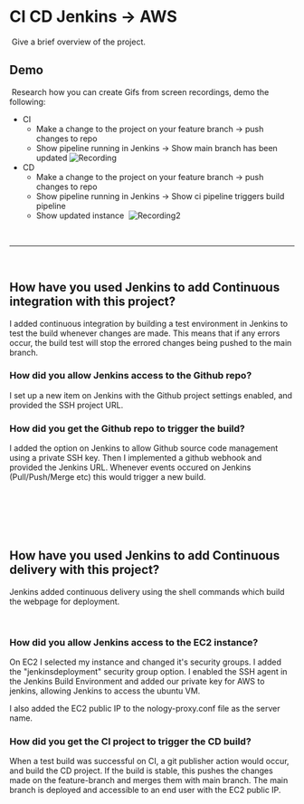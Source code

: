 # CI CD Jenkins -> AWS

​
Give a brief overview of the project.
​

## Demo

​
Research how you can create Gifs from screen recordings, demo the following:
​

- CI
  - Make a change to the project on your feature branch -> push changes to repo
  - Show pipeline running in Jenkins -> Show main branch has been updated
    ![Recording](ShowsUpdatedRepos.gif)
- CD
  - Make a change to the project on your feature branch -> push changes to repo
  - Show pipeline running in Jenkins -> Show ci pipeline triggers build pipeline
  - Show updated instance
    ​
    ![Recording2](Recording%202023-01-25%20at%2015.30.19.gif)

​

---

​

## How have you used Jenkins to add Continuous integration with this project?

I added continuous integration by building a test environment in Jenkins to test the build whenever changes are made. This means that if any errors occur, the build test will stop the errored changes being pushed to the main branch.
​

### How did you allow Jenkins access to the Github repo?

I set up a new item on Jenkins with the Github project settings enabled, and provided the SSH project URL.
​

### How did you get the Github repo to trigger the build?

I added the option on Jenkins to allow Github source code management using a private SSH key.
Then I implemented a github webhook and provided the Jenkins URL. Whenever events occured on Jenkins (Pull/Push/Merge etc) this would trigger a new build.

## ​

​

## How have you used Jenkins to add Continuous delivery with this project?
Jenkins added continuous delivery using the shell commands which build the webpage for deployment.

​

### How did you allow Jenkins access to the EC2 instance?
On EC2 I selected my instance and changed it's security groups. I added the "jenkinsdeployment" security group option.
I enabled the SSH agent in the Jenkins Build Environment and added our private key for AWS to jenkins, allowing Jenkins to access the ubuntu VM.

I also added the EC2 public IP to the nology-proxy.conf file as the server name. 


### How did you get the CI project to trigger the CD build?
When a test build was successful on CI, a git publisher action would occur, and build the CD project. If the build is stable, this pushes the changes made on the feature-branch and merges them with main branch. The main branch is deployed and accessible to an end user with the EC2 public IP.
## ​
